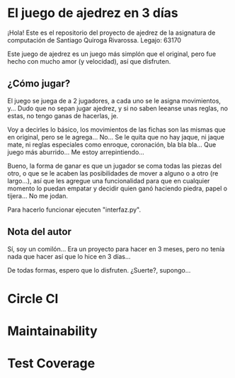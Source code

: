 # El juego de ajedrez en 3 días

¡Hola! Este es el repositorio del proyecto de ajedrez de la asignatura de computación de Santiago Quiroga Rivarossa. Legajo: 63170

Este juego de ajedrez es un juego más simplón que el original, pero fue hecho
con mucho amor (y velocidad), así que disfruten.

## ¿Cómo jugar?

El juego se juega de a 2 jugadores, a cada uno se le asigna movimientos, y...
Dudo que no sepan jugar ajedrez, y si no saben leeanse unas reglas, no estas, no
tengo ganas de hacerlas, je.

Voy a decirles lo básico, los movimientos de las fichas son las mismas que en original, pero se le agrega... No... Se le quita que no hay jaque, ni jaque mate, ni reglas especiales como enroque, coronación, bla bla bla... Que juego más aburrido... Me estoy arrepintiendo...

Bueno, la forma de ganar es que un jugador se coma todas las piezas del otro, o que se le acaben las posibilidades de mover a alguno o a otro (re largo...), así que les agregue una funcionalidad para que en cualquier momento lo puedan empatar y decidir quien ganó haciendo piedra, papel o tijera... No me jodan.

Para hacerlo funcionar ejecuten "interfaz.py".

## Nota del autor

Sí, soy un comilón... Era un proyecto para hacer en 3 meses, pero no tenía nada que hacer así que lo hice en 3 días... 

De todas formas, espero que lo disfruten. ¿Suerte?, supongo...


# Circle CI
<!-- [![CircleCI](https://dl.circleci.com/status-badge/img/gh/um-computacion-tm/first-circleci-SantiQR-UM/tree/main.svg?style=svg)](https://dl.circleci.com/status-badge/redirect/gh/um-computacion-tm/ajedrez-2024-SantiQR-UM/tree/main) -->

# Maintainability
<!-- [![Maintainability](https://api.codeclimate.com/v1/badges/4161e85c65d4d840e818/maintainability)](https://codeclimate.com/github/um-computacion-tm/ajedrez-2024-SantiQR-UM/maintainability) -->

# Test Coverage
<!-- [![Test Coverage](https://api.codeclimate.com/v1/badges/4161e85c65d4d840e818/test_coverage)](https://codeclimate.com/github/um-computacion-tm/ajedrez-2024-SantiQR-UM/test_coverage) -->
